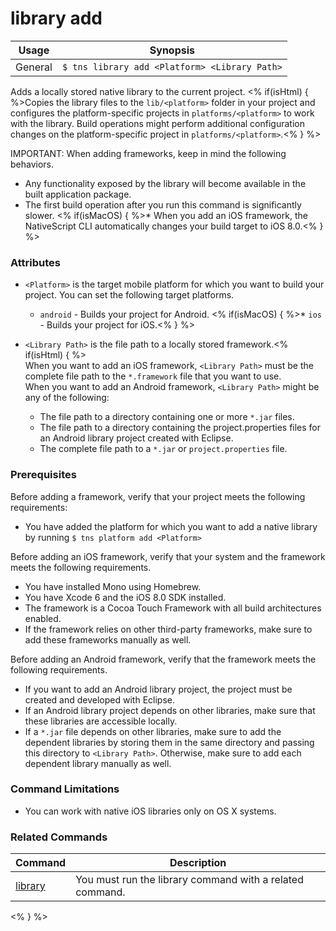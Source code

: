 library add
==========

Usage | Synopsis
------|-------
General | `$ tns library add <Platform> <Library Path>`

Adds a locally stored native library to the current project. <% if(isHtml) { %>Copies the library files to the `lib/<platform>` folder in your project and configures the platform-specific projects in `platforms/<platform>` to work with the library. Build operations might perform additional configuration changes on the platform-specific project in `platforms/<platform>`.<% } %>

IMPORTANT: When adding frameworks, keep in mind the following behaviors.

* Any functionality exposed by the library will become available in the built application package.
* The first build operation after you run this command is significantly slower.
<% if(isMacOS) { %>* When you add an iOS framework, the NativeScript CLI automatically changes your build target to iOS 8.0.<% } %> 

### Attributes

* `<Platform>` is the target mobile platform for which you want to build your project. You can set the following target platforms.
    * `android` - Builds your project for Android.
	<% if(isMacOS) { %>* `ios` - Builds your project for iOS.<% } %>
* `<Library Path>` is the file path to a locally stored framework.<% if(isHtml) { %>  
    When you want to add an iOS framework, `<Library Path>` must be the complete file path to the `*.framework` file that you want to use.  
    When you want to add an Android framework, `<Library Path>` might be any of the following:  
    
    * The file path to a directory containing one or more `*.jar` files.
    * The file path to a directory containing the project.properties files for an Android library project created with Eclipse.
    * The complete file path to a `*.jar` or `project.properties` file.

### Prerequisites

Before adding a framework, verify that your project meets the following requirements:

* You have added the platform for which you want to add a native library by running `$ tns platform add <Platform>`

Before adding an iOS framework, verify that your system and the framework meets the following requirements.

* You have installed Mono using Homebrew.
* You have Xcode 6 and the iOS 8.0 SDK installed.
* The framework is a Cocoa Touch Framework with all build architectures enabled.
* If the framework relies on other third-party frameworks, make sure to add these frameworks manually as well.

Before adding an Android framework, verify that the framework meets the following requirements.

* If you want to add an Android library project, the project must be created and developed with Eclipse.
* If an Android library project depends on other libraries, make sure that these libraries are accessible locally.
* If a `*.jar` file depends on other libraries, make sure to add the dependent libraries by storing them in the same directory and passing this directory to `<Library Path>`. Otherwise, make sure to add each dependent library manually as well.

### Command Limitations

* You can work with native iOS libraries only on OS X systems.

### Related Commands

Command | Description
----------|----------
[library](library.html) | You must run the library command with a related command.
<% } %>